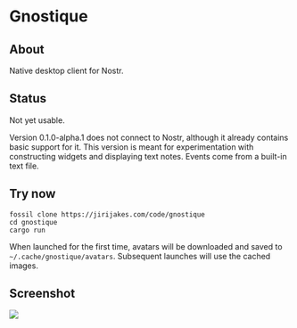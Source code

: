 # Gnostique

## About

Native desktop client for Nostr.

## Status

Not yet usable.

Version 0.1.0-alpha.1 does not connect to Nostr, although it already contains basic support for it.
This version is meant for experimentation with constructing widgets and displaying text notes. Events come
from a built-in text file.

## Try now

```
fossil clone https://jirijakes.com/code/gnostique
cd gnostique
cargo run
```

When launched for the first time, avatars will be downloaded and saved to `~/.cache/gnostique/avatars`.
Subsequent launches will use the cached images.

## Screenshot

![](https://jirijakes.com/code/gnostique/doc/tip/doc/history/Screenshot_20230123_223855.png)
